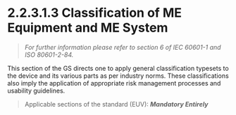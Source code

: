 # 2.2.3.1.3 Classification of ME Equipment and ME System
>*For further information please refer to section 6 of IEC 60601-1 and ISO 80601-2-84.*

This section of the GS directs one to apply general classification typesets to the device and its various parts as per industry norms. These classifications also imply the application of appropriate risk management processes and usability guidelines.

> Applicable sections of the standard (EUV):
***Mandatory Entirely***
